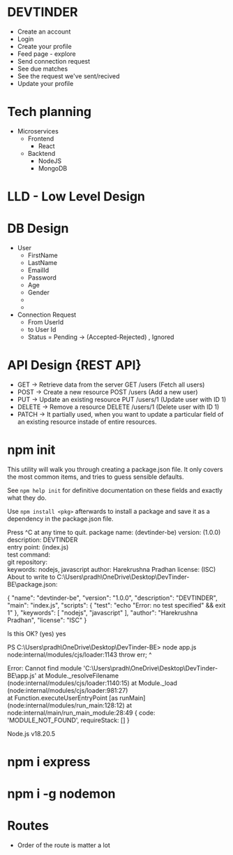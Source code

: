 # DEVTINDER
- Create an account
- Login
- Create your profile
- Feed page - explore
- Send connection request 
- See due matches
- See the request we've sent/recived
- Update your profile

# Tech planning
- Microservices
  - Frontend
    - React
  - Backtend
    - NodeJS
    - MongoDB

# LLD - Low Level Design 
# DB Design
  - User
    - FirstName
    - LastName
    - EmailId
    - Password
    - Age
    - Gender
    - 
    - 
  - Connection Request
    - From UserId
    - to User Id
    - Status = Pending -> (Accepted-Rejected) , Ignored

# API Design {REST API}
  - GET ->	Retrieve data from the server	GET /users (Fetch all users)
  - POST ->	Create a new resource	POST /users (Add a new user)
  - PUT ->	Update an existing resource	PUT /users/1 (Update user with ID 1)
  - DELETE ->	Remove a resource	DELETE /users/1 (Delete user with ID 1)
  - PATCH -> It partially used, when you want to update a particular field of an existing resource instade of entire resources. 


# npm init
This utility will walk you through creating a package.json file.
It only covers the most common items, and tries to guess sensible defaults.

See `npm help init` for definitive documentation on these fields
and exactly what they do.

Use `npm install <pkg>` afterwards to install a package and
save it as a dependency in the package.json file.

Press ^C at any time to quit.
package name: (devtinder-be)
version: (1.0.0)                                                  
description: DEVTINDER                                            
entry point: (index.js)                                           
test command:                                                     
git repository:                                                   
keywords: nodejs, javascript
author: Harekrushna Pradhan
license: (ISC)                                                    
About to write to C:\Users\pradh\OneDrive\Desktop\DevTinder-BE\package.json:

{
  "name": "devtinder-be",
  "version": "1.0.0",
  "description": "DEVTINDER",
  "main": "index.js",
  "scripts": {
    "test": "echo \"Error: no test specified\" && exit 1"
  },
  "keywords": [
    "nodejs",
    "javascript"
  ],
  "author": "Harekrushna Pradhan",
  "license": "ISC"
}


Is this OK? (yes) yes

PS C:\Users\pradh\OneDrive\Desktop\DevTinder-BE> node app.js
node:internal/modules/cjs/loader:1143
  throw err;
  ^

Error: Cannot find module 'C:\Users\pradh\OneDrive\Desktop\DevTinder-BE\app.js'
    at Module._resolveFilename (node:internal/modules/cjs/loader:1140:15)
    at Module._load (node:internal/modules/cjs/loader:981:27)     
    at Function.executeUserEntryPoint [as runMain] (node:internal/modules/run_main:128:12)
    at node:internal/main/run_main_module:28:49 {
  code: 'MODULE_NOT_FOUND',
  requireStack: []
}

Node.js v18.20.5

# npm i express
# npm i -g nodemon

# Routes
- Order of the route is matter a lot